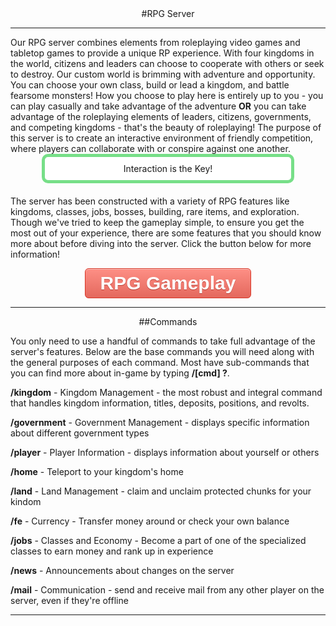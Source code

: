 ---
---
<html>
<head>
</head>
<style type="text/css">
.myButton {
	-moz-box-shadow:inset 0px 1px 0px 0px #f7c5c0;
	-webkit-box-shadow:inset 0px 1px 0px 0px #f7c5c0;
	box-shadow:inset 0px 1px 0px 0px #f7c5c0;
	background:-webkit-gradient(linear, left top, left bottom, color-stop(0.05, #fc8d83), color-stop(1, #e4685d));
	background:-moz-linear-gradient(top, #fc8d83 5%, #e4685d 100%);
	background:-webkit-linear-gradient(top, #fc8d83 5%, #e4685d 100%);
	background:-o-linear-gradient(top, #fc8d83 5%, #e4685d 100%);
	background:-ms-linear-gradient(top, #fc8d83 5%, #e4685d 100%);
	background:linear-gradient(to bottom, #fc8d83 5%, #e4685d 100%);
	filter:progid:DXImageTransform.Microsoft.gradient(startColorstr='#fc8d83', endColorstr='#e4685d',GradientType=0);
	background-color:#fc8d83;
	-moz-border-radius:6px;
	-webkit-border-radius:6px;
	border-radius:6px;
	border:1px solid #d83526;
	display:inline-block;
	cursor:pointer;
	color:#ffffff;
	font-family:Arial;
	font-size:30px;
	font-weight:bold;
	padding:6px 24px;
	text-decoration:none;
	text-shadow:0px 1px 0px #b23e35;
}
.myButton:hover {
	background:-webkit-gradient(linear, left top, left bottom, color-stop(0.05, #e4685d), color-stop(1, #fc8d83));
	background:-moz-linear-gradient(top, #e4685d 5%, #fc8d83 100%);
	background:-webkit-linear-gradient(top, #e4685d 5%, #fc8d83 100%);
	background:-o-linear-gradient(top, #e4685d 5%, #fc8d83 100%);
	background:-ms-linear-gradient(top, #e4685d 5%, #fc8d83 100%);
	background:linear-gradient(to bottom, #e4685d 5%, #fc8d83 100%);
	filter:progid:DXImageTransform.Microsoft.gradient(startColorstr='#e4685d', endColorstr='#fc8d83',GradientType=0);
	background-color:#e4685d;
	color:#ffffff;
}
.myButton:active {
	position:relative;
	top:1px;
}
</style>

<body>
<div style="text-align: center;" markdown="1">
#RPG Server
</div>

<hr>
Our RPG server combines elements from roleplaying video games and tabletop games to provide a unique RP experience. With four kingdoms in the world, citizens and leaders can choose to cooperate with others or seek to destroy. Our custom world is brimming with adventure and opportunity. You can choose your own class, build or lead a kingdom, and battle fearsome monsters! How you choose to play here is entirely up to you - you can play casually and take advantage of the adventure <b>OR</b> you can take advantage of the roleplaying elements of leaders, citizens, governments, and competing kingdoms - that's the beauty of roleplaying! The purpose of this server is to create an interactive environment of friendly competition, where players can collaborate with or conspire against one another. 

<p style="border: 5px solid #77df88; text-align:center;border-radius:10px;background-color:#ffffff; padding: 10px;margin: 0px 50px 20px 50px;">
Interaction is the Key!
</p>

The server has been constructed with a variety of RPG features like kingdoms, classes, jobs, bosses, building, rare items, and exploration. Though we've tried to keep the gameplay simple, to ensure you get the most out of your experience, there are some features that you should know more about before diving into the server. Click the button below for more information!

<center><a href="{{site.baseurl}}/rpg-gameplay" class="myButton">RPG Gameplay</a></center>

<hr>

<div style="text-align: center;" markdown="1">
##Commands
</div>

<p>You only need to use a handful of commands to take full advantage of the server's features. Below are the base commands you will need along with the general purposes of each command. Most have sub-commands that you can find more about in-game by typing <b>/[cmd] ?</b>.</p>

<p><b>/kingdom</b> - Kingdom Management - the most robust and integral command that handles kingdom information, titles, deposits, positions, and revolts.</p>
<p><b>/government</b> - Government Management - displays specific information about different government types</p>
<p><b>/player</b> - Player Information - displays information about yourself or others</p>
<p><b>/home</b> - Teleport to your kingdom's home</p>
<p><b>/land</b> - Land Management - claim and unclaim protected chunks for your kindom</p>
<p><b>/fe</b> - Currency - Transfer money around or check your own balance</p>
<p><b>/jobs</b> - Classes and Economy - Become a part of one of the specialized classes to earn money and rank up in experience</p>
<p><b>/news</b> - Announcements about changes on the server</p>
<p><b>/mail</b> - Communication - send and receive mail from any other player on the server, even if they're offline</p>

<hr>
</body>
</html>
